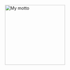 
<img src="https://github.com/jagsanand76/jagsanand76/assets/32331987/93c2bb46-d175-4d3d-a84b-a64b57616f04" alt="My motto" width="200" height="200" align="left">


<!--
**jagsanand76/j!
agsanand76** is a ✨ _special_ ✨ repository because its `README.md` (this file) appears on your GitHub profile.

Here are some ideas to get you started:

- 🔭 I’m currently working on ...
- 🌱 I’m currently learning ...
- 👯 I’m looking to collaborate on ...
- 🤔 I’m looking for help with ...
- 💬 Ask me about ...
- 📫 How to reach me: ...
- 😄 Pronouns: ...
- ⚡ Fun fact: ...
-->

